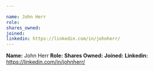 ```yaml
---

name: John Herr
role: 
shares_owned: 
joined: 
linkedin: https://linkedin.com/in/johnherr/
---
```


**Name:** John Herr
**Role:** 
**Shares Owned:** 
**Joined:** 
**Linkedin:** https://linkedin.com/in/johnherr/

